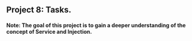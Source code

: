 ## Project 8: Tasks.

#### Note: The goal of this project is to gain a deeper understanding of the concept of Service and Injection.
